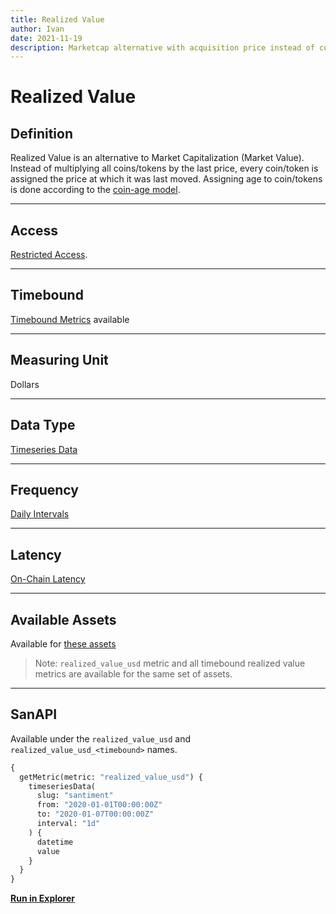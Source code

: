 ```yaml
---
title: Realized Value
author: Ivan
date: 2021-11-19
description: Marketcap alternative with acquisition price instead of current price
---
```

# Realized Value

## Definition

Realized Value is an alternative to Market Capitalization (Market Value). Instead of
multiplying all coins/tokens by the last price, every coin/token is assigned the
price at which it was last moved. Assigning age to coin/tokens is done
according to the [coin-age model](/metrics/details/stack-coin-age-model).

---

## Access

[Restricted Access](/metrics/details/access#restricted-access).

---

## Timebound

[Timebound Metrics](/metrics/details/timebound) available

---

## Measuring Unit

Dollars

---

## Data Type

[Timeseries Data](/metrics/details/data-type#timeseries-data)

---

## Frequency

[Daily Intervals](/metrics/details/frequency#daily-frequency)

---

## Latency

[On-Chain Latency](/metrics/details/latency#on-chain-latency)

---

## Available Assets

Available for [these
assets](<https://api.santiment.net/graphiql?variables=&query=%7B%0A%20%20getMetric(metric%3A%20%22realized_value_usd%22)%20%7B%0A%20%20%20%20metadata%20%7B%0A%20%20%20%20%20%20availableSlugs%0A%20%20%20%20%7D%0A%20%20%7D%0A%7D%0A>)

> Note: `realized_value_usd` metric and all timebound realized value metrics are
> available for the same set of assets.

---

## SanAPI

Available under the `realized_value_usd` and `realized_value_usd_<timebound>` names.

```graphql
{
  getMetric(metric: "realized_value_usd") {
    timeseriesData(
      slug: "santiment"
      from: "2020-01-01T00:00:00Z"
      to: "2020-01-07T00:00:00Z"
      interval: "1d"
    ) {
      datetime
      value
    }
  }
}
```

**[Run in Explorer](<https://api.santiment.net/graphiql?query=%7B%0A%20%20getMetric(metric%3A%20%22realized_value_usd%22)%20%7B%0A%20%20%20%20timeseriesData(%0A%20%20%20%20%20%20slug%3A%20%22santiment%22%0A%20%20%20%20%20%20from%3A%20%222020-01-01T00%3A00%3A00Z%22%0A%20%20%20%20%20%20to%3A%20%222020-01-07T00%3A00%3A00Z%22%0A%20%20%20%20%20%20interval%3A%20%221d%22%0A%20%20%20%20)%20%7B%0A%20%20%20%20%20%20datetime%0A%20%20%20%20%20%20value%0A%20%20%20%20%7D%0A%20%20%7D%0A%7D>)**
